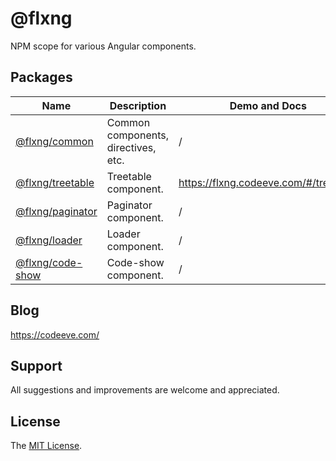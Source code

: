 
# @flxng
NPM scope for various Angular components.


## Packages
Name | Description | Demo and Docs | Version
--- | --- | --- | --- 
[@flxng/common](https://github.com/seidme/flxng/tree/development/src/app/packages/common)| Common components, directives, etc. | / |  1.1.2
[@flxng/treetable](https://github.com/seidme/flxng/tree/development/src/app/packages/treetable) | Treetable component. | https://flxng.codeeve.com/#/treetable | 1.1.8
[@flxng/paginator](https://github.com/seidme/flxng/tree/development/src/app/packages/paginator) | Paginator component. | / | 1.1.8
[@flxng/loader](https://github.com/seidme/flxng/tree/development/src/app/packages/loader) | Loader component. | / | 1.1.2
[@flxng/code-show](https://github.com/seidme/flxng/tree/development/projects/code-show) | Code-show component. | / | 1.0.2


## Blog
https://codeeve.com/


## Support
All suggestions and improvements are welcome and appreciated.


## License
The [MIT License](https://github.com/seidme/flxng/blob/development/LICENSE).
